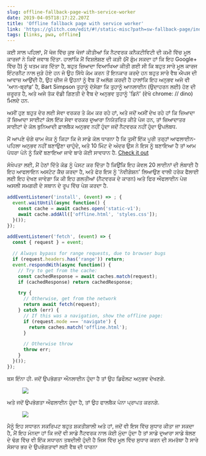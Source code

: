 ```yaml
---
slug: offline-fallback-page-with-service-worker
date: 2019-04-05T18:17:22.207Z
title: 'Offline fallback page with service worker'
link: 'https://glitch.com/edit/#!/static-misc?path=sw-fallback-page/index.html:6:9'
tags: [links, pwa, offline]
---
```

ਕਈ ਸਾਲ ਪਹਿਲਾਂ, ਮੈਂ ਖੋਜ ਵਿੱਚ ਕੁਝ ਖੋਜਾਂ ਕੀਤੀਆਂ ਕਿ ਨੈਟਵਰਕ ਕਨੈਕਟੀਵਿਟੀ ਦੀ ਕਮੀ ਵਿੱਚ ਮੂਲ ਕਾਰਜਾਂ ਨੇ ਕਿਵੇਂ ਜਵਾਬ ਦਿੱਤਾ. ਹਾਲਾਂਕਿ ਮੈਂ ਵਿਸ਼ਲੇਸ਼ਣ ਦੀ ਕੜੀ (ਮੈਂ ਗੁੰਮ ਸਕਦਾ ਹਾਂ ਕਿ ਇਹ Google+ ਵਿੱਚ ਹੈ) ਨੂੰ ਖਤਮ ਕਰ ਦਿੱਤਾ ਹੈ, ਬਹੁਤ ਜ਼ਿਆਦਾ ਵਿਆਖਿਆ ਕੀਤੀ ਗਈ ਸੀ ਕਿ ਬਹੁਤ ਸਾਰੇ ਮੂਲ ਕਾਰਜ ਇੰਟਰਨੈਟ ਨਾਲ ਜੁੜੇ ਹੋਏ ਹਨ ਜੋ ਉਹ ਸਿੱਧੇ ਕੰਮ ਕਰਨ ਤੋਂ ਇਨਕਾਰ ਕਰਦੇ ਹਨ ਬਹੁਤ ਸਾਰੇ ਵੈਬ ਐਪਸ ਦੀ ਆਵਾਜ਼ ਆਉਂਦੀ ਹੈ, ਉਹ ਚੀਜ ਜੋ ਉਹਨਾਂ ਨੂੰ ਵੈਬ ਤੋਂ ਅਲੱਗ ਕਰਦੀ ਹੈ ਹਾਲਾਂਕਿ ਇਹ ਅਨੁਭਵ ਅਜੇ ਵੀ &#39;ਆਨ-ਬ੍ਰਾਂਡ&#39; ਹੈ, Bart Simpson ਤੁਹਾਨੂੰ ਦੱਸੇਗਾ ਕਿ ਤੁਹਾਨੂੰ ਆਨਲਾਈਨ (ਉਦਾਹਰਨ ਲਈ) ਹੋਣ ਦੀ ਜ਼ਰੂਰਤ ਹੈ, ਅਤੇ ਅਜੇ ਤੱਕ ਵੱਡੀ ਗਿਣਤੀ ਦੇ ਵੈਬ ਦੇ ਅਨੁਭਵ ਤੁਹਾਨੂੰ &#39;ਡਿਨੋ&#39; (ਵੇਖੋ chrome: // dino) ਮਿਲਦੇ ਹਨ.

ਅਸੀਂ ਹੁਣ ਬਹੁਤ ਦੇਰ ਲਈ ਸੇਵਾ ਵਰਕਰ ਤੇ ਕੰਮ ਕਰ ਰਹੇ ਹਾਂ, ਅਤੇ ਜਦੋਂ ਅਸੀਂ ਦੇਖ ਰਹੇ ਹਾਂ ਕਿ ਜ਼ਿਆਦਾ ਤੋਂ ਜ਼ਿਆਦਾ ਸਾਈਟਾਂ ਕੋਲ ਇੱਕ ਸੇਵਾ ਵਰਕਰ ਦੁਆਰਾ ਨਿਯੰਤਰਿਤ ਕੀਤੇ ਪੇਜ ਹਨ, ਤਾਂ ਜ਼ਿਆਦਾਤਰ ਸਾਈਟਾਂ ਦੇ ਕੋਲ ਬੁਨਿਆਦੀ ਫ਼ਾਲਬੈਕ ਅਨੁਭਵ ਨਹੀਂ ਹੁੰਦਾ ਜਦੋਂ ਨੈਟਵਰਕ ਨਹੀਂ ਹੁੰਦਾ ਉਪਲੱਬਧ.

ਮੈਂ ਆਪਣੇ ਚੰਗੇ ਚਾਮ ਜੇਕ ਨੂੰ ਕਿਹਾ ਕਿ ਜੇ ਸਾਡੇ ਕੋਲ ਧਾਰਨਾ ਹੈ ਕਿ ਤੁਸੀਂ ਇੱਕ ਪੂਰੀ ਤਰ੍ਹਾਂ ਆਫਲਾਈਨ-ਪਹਿਲਾ ਅਨੁਭਵ ਨਹੀਂ ਬਣਾਉਣਾ ਚਾਹੁੰਦੇ, ਅਤੇ 10 ਮਿੰਟ ਦੇ ਅੰਦਰ ਉਸ ਨੇ ਇਸ ਨੂੰ ਬਣਾਇਆ ਹੈ ਤਾਂ ਆਮ ਪੱਧਰਾ ਪੰਨੇ ਨੂੰ ਕਿਵੇਂ ਬਣਾਇਆ ਜਾਵੇ ਬਾਰੇ ਕੋਈ ਸਾਵਧਾਨ ਹੈ. [Check it out](https://glitch.com/edit/#!/static-misc?path=sw-fallback-page/sw.js:6:9)

ਸੰਖੇਪਤਾ ਲਈ, ਮੈਂ ਹੇਠਾਂ ਦਿੱਤੇ ਕੋਡ ਨੂੰ ਪੇਸਟ ਕਰ ਦਿੱਤਾ ਹੈ ਕਿਉਂਕਿ ਇਹ ਕੇਵਲ 20 ਲਾਈਨਾਂ ਦੀ ਲੰਬਾਈ ਹੈ ਇਹ ਆਫਲਾਇਨ ਅਸਟੇਟ ਕੈਚ ਕਰਦਾ ਹੈ, ਅਤੇ ਫੇਰ ਇਸ ਨੂੰ &#39;ਨੇਵੀਗੇਸ਼ਨ&#39; ਲਿਆਉਣ ਵਾਲੀ ਹਰੇਕ ਫੈਲਾਈ ਲਈ ਇਹ ਦੇਖਣ ਜਾਵੇਗਾ ਕਿ ਕੀ ਇਹ ਗਲਤੀਆਂ (ਨੈਟਵਰਕ ਦੇ ਕਾਰਨ) ਅਤੇ ਫਿਰ ਔਫਲਾਈਨ ਪੇਜ਼ ਅਸਲੀ ਸਮਗਰੀ ਦੇ ਸਥਾਨ ਦੇ ਰੂਪ ਵਿੱਚ ਪੇਸ਼ ਕਰਦਾ ਹੈ.

```JavaScript
addEventListener('install', (event) => ; {
  event.waitUntil(async function() {
    const cache = await caches.open('static-v1');
    await cache.addAll(['offline.html', 'styles.css']);
  }());
});

addEventListener('fetch', (event) => {
  const { request } = event;

  // Always bypass for range requests, due to browser bugs
  if (request.headers.has('range')) return;
  event.respondWith(async function() {
    // Try to get from the cache:
    const cachedResponse = await caches.match(request);
    if (cachedResponse) return cachedResponse;

    try {
      // Otherwise, get from the network
      return await fetch(request);
    } catch (err) {
      // If this was a navigation, show the offline page:
      if (request.mode === 'navigate') {
        return caches.match('offline.html');
      }

      // Otherwise throw
      throw err;
    }
  }());
});
```

ਬਸ ਇੰਨਾ ਹੀ. ਜਦੋਂ ਉਪਭੋਗਤਾ ਔਨਲਾਈਨ ਹੁੰਦਾ ਹੈ ਤਾਂ ਉਹ ਡਿਫੌਲਟ ਅਨੁਭਵ ਦੇਖਣਗੇ.

<figure><img src="/images/2019-04-05-offline-fallback-page-with-service-woker.jpeg"></figure>

ਅਤੇ ਜਦੋਂ ਉਪਭੋਗਤਾ ਔਫਲਾਈਨ ਹੁੰਦਾ ਹੈ, ਤਾਂ ਉਹ ਫਾਲਬੈਕ ਪੰਨਾ ਪ੍ਰਾਪਤ ਕਰਨਗੇ.

<figure><img src="/images/2019-04-05-offline-fallback-page-with-service-worker-1.jpeg"></figure>

ਮੈਨੂੰ ਇਹ ਸਧਾਰਨ ਸਕਰਿਪਟ ਬਹੁਤ ਸ਼ਕਤੀਸ਼ਾਲੀ ਅਤੇ ਹਾਂ, ਜਦੋਂ ਵੀ ਇਸ ਵਿੱਚ ਸੁਧਾਰ ਕੀਤਾ ਜਾ ਸਕਦਾ ਹੈ, ਮੈਂ ਇਹ ਮੰਨਦਾ ਹਾਂ ਕਿ ਜਦੋਂ ਵੀ ਸਾਡੇ ਨੈੱਟਵਰਕ ਨਾਲ ਕੋਈ ਮੁੱਦਾ ਹੁੰਦਾ ਹੈ ਤਾਂ ਸਾਡੇ ਦੁਆਰਾ ਸਾਡੇ ਬੋਲਣ ਦੇ ਢੰਗ ਵਿੱਚ ਵੀ ਇੱਕ ਸਧਾਰਨ ਤਬਦੀਲੀ ਹੁੰਦੀ ਹੈ ਜਿਸ ਵਿੱਚ ਮੂਲ ਵਿੱਚ ਸੁਧਾਰ ਕਰਨ ਦੀ ਸਮਰੱਥਾ ਹੈ ਸਾਰੇ ਸੰਸਾਰ ਭਰ ਦੇ ਉਪਭੋਗਤਾਵਾਂ ਲਈ ਵੈਬ ਦੀ ਧਾਰਨਾ


